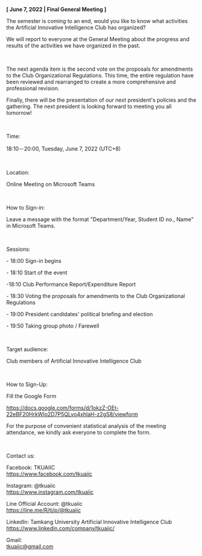 **[ June 7, 2022 | Final General Meeting ]**

The semester is coming to an end, would you like to know what activities the Artificial Innovative Intelligence Club has organized?

We will report to everyone at the General Meeting about the progress and results of the activities we have organized in the past.

&nbsp;

The next agenda item is the second vote on the proposals for amendments to the Club Organizational Regulations. This time, the entire regulation have been reviewed and rearranged to create a more comprehensive and professional revision.

Finally, there will be the presentation of our next president's policies and the gathering. The next president is looking forward to meeting you all tomorrow!

&nbsp;

Time:

18:10－20:00, Tuesday, June 7, 2022 (UTC+8)

&nbsp;

Location:

Online Meeting on Microsoft Teams

&nbsp;

How to Sign-in:

Leave a message with the format "Department/Year, Student ID no., Name" in Microsoft Teams.

&nbsp;

Sessions:

\- 18:00 Sign-in begins

\- 18:10 Start of the event

\-18:10 Club Performance Report/Expenditure Report

\- 18:30 Voting the proposals for amendments to the Club Organizational Regulations

\- 19:00 President candidates' political briefing and election

\- 19:50 Taking group photo / Farewell

&nbsp;

Target audience:

Club members of Artificial Innovative Intelligence Club

&nbsp;

How to Sign-Up:

Fill the Google Form

https://docs.google.com/forms/d/1okzZ-OEt-22eBF20HrkWIo2D7P5QLvo4xhlaH-z2gS8/viewform

For the purpose of convenient statistical analysis of the meeting attendance, we kindly ask everyone to complete the form.

&nbsp;

Contact us:

Facebook: TKUAIIC <br />https://www.facebook.com/tkuaiic

Instagram: @tkuaiic <br />https://www.instagram.com/tkuaiic

Line Official Account: @tkuaiic <br />https://line.me/R/ti/p/@tkuaiic

LinkedIn: Tamkang University Artificial Innovative Intelligence Club <br />https://www.linkedin.com/company/tkuaiic/

Gmail: <br />tkuaiic@gmail.com
